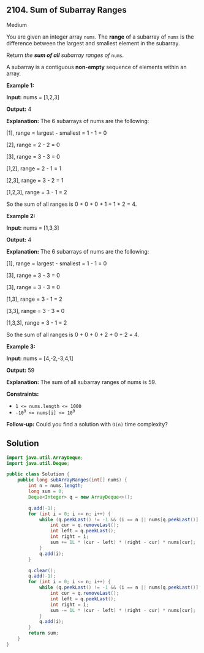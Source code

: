 ## 2104\. Sum of Subarray Ranges

Medium

You are given an integer array `nums`. The **range** of a subarray of `nums` is the difference between the largest and smallest element in the subarray.

Return _the **sum of all** subarray ranges of_ `nums`_._

A subarray is a contiguous **non-empty** sequence of elements within an array.

**Example 1:**

**Input:** nums = [1,2,3]

**Output:** 4

**Explanation:** The 6 subarrays of nums are the following: 

[1], range = largest - smallest = 1 - 1 = 0 

[2], range = 2 - 2 = 0 

[3], range = 3 - 3 = 0 

[1,2], range = 2 - 1 = 1 

[2,3], range = 3 - 2 = 1 

[1,2,3], range = 3 - 1 = 2 

So the sum of all ranges is 0 + 0 + 0 + 1 + 1 + 2 = 4.

**Example 2:**

**Input:** nums = [1,3,3]

**Output:** 4

**Explanation:** The 6 subarrays of nums are the following: 

[1], range = largest - smallest = 1 - 1 = 0 

[3], range = 3 - 3 = 0 

[3], range = 3 - 3 = 0 

[1,3], range = 3 - 1 = 2 

[3,3], range = 3 - 3 = 0 

[1,3,3], range = 3 - 1 = 2 

So the sum of all ranges is 0 + 0 + 0 + 2 + 0 + 2 = 4.

**Example 3:**

**Input:** nums = [4,-2,-3,4,1]

**Output:** 59

**Explanation:** The sum of all subarray ranges of nums is 59.

**Constraints:**

*   `1 <= nums.length <= 1000`
*   <code>-10<sup>9</sup> <= nums[i] <= 10<sup>9</sup></code>

**Follow-up:** Could you find a solution with `O(n)` time complexity?

## Solution

```java
import java.util.ArrayDeque;
import java.util.Deque;

public class Solution {
    public long subArrayRanges(int[] nums) {
        int n = nums.length;
        long sum = 0;
        Deque<Integer> q = new ArrayDeque<>();

        q.add(-1);
        for (int i = 0; i <= n; i++) {
            while (q.peekLast() != -1 && (i == n || nums[q.peekLast()] <= nums[i])) {
                int cur = q.removeLast();
                int left = q.peekLast();
                int right = i;
                sum += 1L * (cur - left) * (right - cur) * nums[cur];
            }
            q.add(i);
        }

        q.clear();
        q.add(-1);
        for (int i = 0; i <= n; i++) {
            while (q.peekLast() != -1 && (i == n || nums[q.peekLast()] >= nums[i])) {
                int cur = q.removeLast();
                int left = q.peekLast();
                int right = i;
                sum -= 1L * (cur - left) * (right - cur) * nums[cur];
            }
            q.add(i);
        }
        return sum;
    }
}
```